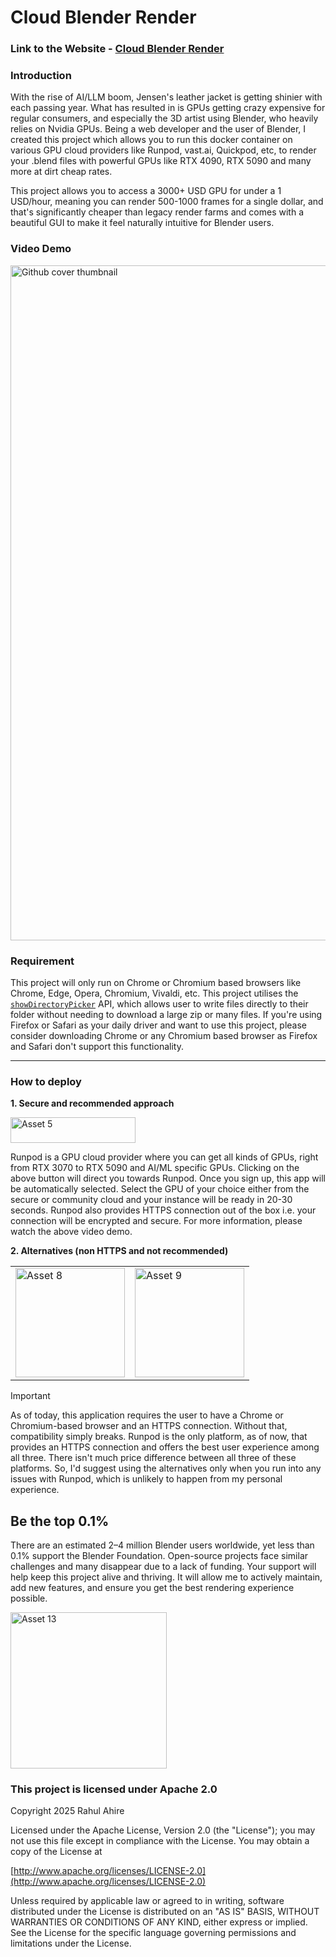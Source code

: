 # Cloud Blender Render

### Link to the Website - [Cloud Blender Render](https://cloud-blender-render.rahulahire.com/)

### Introduction 
With the rise of AI/LLM boom, Jensen's leather jacket is getting shinier with each passing year. What has resulted in is GPUs getting crazy expensive for regular consumers, and especially the 3D artist using Blender, who heavily relies on Nvidia GPUs. Being a web developer and the user of Blender, I created this project which allows you to run this docker container on various GPU cloud providers like Runpod, vast.ai, Quickpod, etc, to render your .blend files with powerful GPUs like RTX 4090, RTX 5090 and many more at dirt cheap rates.

This project allows you to access a 3000+ USD GPU for under a 1 USD/hour, meaning you can render 500-1000 frames for a single dollar, and that's significantly cheaper than legacy render farms and comes with a beautiful GUI to make it feel naturally intuitive for Blender users.

### Video Demo

<a href="https://youtu.be/feiuoMz57Ho" target="_blank">
<img width="1920" height="1080" alt="Github cover thumbnail" src="https://github.com/user-attachments/assets/bbdf2d4a-0b1e-41dc-a0f6-5b4940f90e58" />

</a>

### Requirement

This project will only run on Chrome or Chromium based browsers like Chrome, Edge, Opera, Chromium, Vivaldi, etc. This project utilises the [`showDirectoryPicker`](https://developer.mozilla.org/en-US/docs/Web/API/Window/showDirectoryPicker) API, which allows user to write files directly to their folder without needing to download a large zip or many files. If you're using Firefox or Safari as your daily driver and want to use this project, please consider downloading Chrome or any Chromium based browser as Firefox and Safari don't support this functionality.

<hr>

### How to deploy
**1. Secure and recommended approach**

<a href="https://console.runpod.io/deploy?template=ada1xq99pb&ref=g168bg1u" target="_blank"><img width="200" height="41" alt="Asset 5" src="https://github.com/user-attachments/assets/ffff5850-dbca-492b-8832-0dbe6295bbd7" /></a>

Runpod is a GPU cloud provider where you can get all kinds of GPUs, right from RTX 3070 to RTX 5090 and AI/ML specific GPUs. Clicking on the above button will direct you towards Runpod. Once you sign up, this app will be automatically selected. Select the GPU of your choice either from the secure or community cloud and your instance will be ready in 20-30 seconds. Runpod also provides HTTPS connection out of the box i.e. your connection will be encrypted and secure. For more information, please watch the above video demo.

**2. Alternatives (non HTTPS and not recommended)**

<table>
  <tr>
    <td>
      <a href="https://cloud.vast.ai/?ref_id=123929&creator_id=123929&name=Cloud%20Blender%20Render" target="_blank">
        <img width="175" alt="Asset 8" src="https://github.com/user-attachments/assets/440cc55a-b692-44f4-b90b-6e91737d6a8a" />
      </a>
    </td>
    <td>
      <a href="https://console.quickpod.io?affiliate=2744798e-b6df-4a2b-a372-5a4ecfa5c0a7" target="_blank">
        <img width="175" alt="Asset 9" src="https://github.com/user-attachments/assets/d2fa04df-d72f-445f-8bf0-38675e82491c" />
      </a>
    </td>
  </tr>
</table>


> [!IMPORTANT]  
>As of today, this application requires the user to have a Chrome or Chromium-based browser and an HTTPS connection. Without that, compatibility simply breaks. Runpod is the only platform, as of now, that provides an HTTPS connection and offers the best user experience among all three. There isn't much price difference between all three of these platforms. So, I'd suggest using the alternatives only when you run into any issues with Runpod, which is unlikely to happen from my personal experience.


## Be the top 0.1%

There are an estimated 2–4 million Blender users worldwide, yet less than 0.1% support the Blender Foundation. Open-source projects face similar challenges and many disappear due to a lack of funding. Your support will help keep this project alive and thriving. It will allow me to actively maintain, add new features, and ensure you get the best rendering experience possible.

 <a href="https://coff.ee/rahulahire" target="_blank">
<img width="250" alt="Asset 13" src="https://github.com/user-attachments/assets/a0ded876-af45-4c12-825a-3013f8f7e464" />

 </a>

 
### This project is licensed under Apache 2.0 

Copyright 2025 Rahul Ahire

Licensed under the Apache License, Version 2.0 (the "License");
you may not use this file except in compliance with the License.
You may obtain a copy of the License at

[http://www.apache.org/licenses/LICENSE-2.0](http://www.apache.org/licenses/LICENSE-2.0)

Unless required by applicable law or agreed to in writing, software
distributed under the License is distributed on an "AS IS" BASIS,
WITHOUT WARRANTIES OR CONDITIONS OF ANY KIND, either express or implied.
See the License for the specific language governing permissions and
limitations under the License.
